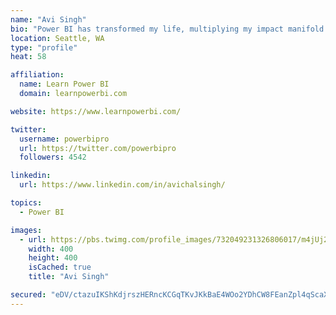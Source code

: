 ```yaml
---
name: "Avi Singh"
bio: "Power BI has transformed my life, multiplying my impact manifold. Now I am on a mission to spread the word and share the knowledge"
location: Seattle, WA
type: "profile"
heat: 58

affiliation:
  name: Learn Power BI
  domain: learnpowerbi.com

website: https://www.learnpowerbi.com/

twitter:
  username: powerbipro
  url: https://twitter.com/powerbipro
  followers: 4542

linkedin:
  url: https://www.linkedin.com/in/avichalsingh/

topics:
  - Power BI

images:
  - url: https://pbs.twimg.com/profile_images/732049231326806017/m4jUj2Lu_400x400.jpg
    width: 400
    height: 400
    isCached: true
    title: "Avi Singh"

secured: "eDV/ctazuIKShKdjrszHERncKCGqTKvJKkBaE4WOo2YDhCW8FEanZpl4qScaXgqD9FT0vh12Z9PUsxIYD8ybi4aY4UbqysPfrCwW3nbRx3ARTq4aunx5RNo3eFBgCn152ROuw/FGpSSbTn2CJZSEOB8RGn52qkFo4AL+awkqL9/vqjW/CvZgAzVHSBqo1dfPtKOHd/1Y1OLQEG10Te2iVZbgDBLrrdWZZOBXGHVYSP8/4McqYfanvaKi5h5gqrTSiiVmweGyBru7y5FiX7Ii4j8a0JNubtgDyKF/3Ibzj8aNFVMmsDPqKjxKcrDFH/Srow0IUXZhyk5dvwGYgf7w+2ypZ36qKw12Z+BDBMBoxoAmyiK8LUaktVmxS1RmNfSDlYGxeU1ixIhbguuUN26APRf0Q2cNiNNMMN/MRJmmDEc=;8vOnaMsYI1rkoLAN+LZxcQ=="
---
```


